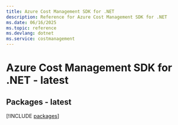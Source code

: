 ```yaml
---
title: Azure Cost Management SDK for .NET
description: Reference for Azure Cost Management SDK for .NET
ms.date: 06/16/2025
ms.topic: reference
ms.devlang: dotnet
ms.service: costmanagement
---
```

# Azure Cost Management SDK for .NET - latest
## Packages - latest
[!INCLUDE [packages](cost-management-index.md)]